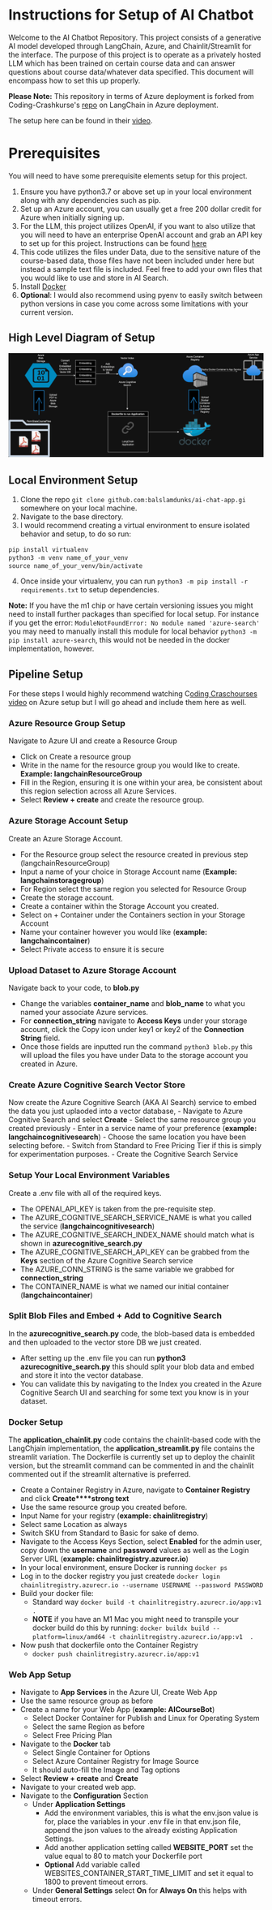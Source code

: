 # Instructions for Setup of AI Chatbot

Welcome to the AI Chatbot Repository. This project consists of a generative AI model developed through LangChain, Azure, and Chainlit/Streamlit for the interface. The purpose of this project is to operate as a privately hosted LLM which has been trained on certain course data and can answer questions about course data/whatever data specified. This document will encompass how to set this up properly.

**Please Note:** This repository in terms of Azure deployment is forked from Coding-Crashkurse's [repo](https://github.com/Coding-Crashkurse/LangChain-On-Azure/commits?author=Coding-Crashkurse)  on LangChain in Azure deployment. 

The setup here can be found in their [video](https://www.youtube.com/watch?v=WAedZvSDZAI).

# Prerequisites

You will need to have some prerequisite elements setup for this project.

 1. Ensure you have python3.7 or above set up in your local environment along with any dependencies such as pip.
 2. Set up an Azure account, you can usually get a free 200 dollar credit for Azure when initially signing up.
 3. For the LLM, this project utilizes OpenAI, if you want to also utilize that you will need to have an enterprise OpenAI account and grab an API key to set up for this project. Instructions can be found [here](https://platform.openai.com/docs/quickstart?context=python)
 4. This code utilizes the files under Data, due to the sensitive nature of the course-based data, those files have not been included under here but instead a sample text file is included. Feel free to add your own files that you would like to use and store in AI Search. 
 5. Install [Docker](https://www.docker.com/get-started/)
 6. **Optional**: I would also recommend using pyenv to easily switch between python versions in case you come across some limitations with your current version.

## High Level Diagram of Setup

![Alt text](diagrams/cloud_representation.drawio.png?raw=true "High Level Overview")

## Local Environment Setup
1. Clone the repo `git clone github.com:balslamdunks/ai-chat-app.gi` somewhere on your local machine.
2. Navigate to the base directory.
3. I would recommend creating a virtual environment to ensure isolated behavior and setup, to do so run:
```
pip install virtualenv
python3 -m venv name_of_your_venv
source name_of_your_venv/bin/activate
```
4. Once inside your virtualenv, you can run
`python3 -m pip install -r requirements.txt` to setup dependencies.

**Note:** If you have the m1 chip or have certain versioning issues you might need to install further packages than specified for local setup.
For instance if you get the error:
`ModuleNotFoundError: No module named 'azure-search'` you may need to manually install this module for local behavior `python3 -m pip install azure-search`, this would not be needed in the docker implementation, however.

## Pipeline Setup
For these steps I would highly recommend watching C[oding Craschourses video](https://www.youtube.com/watch?v=WAedZvSDZAI) on Azure setup but I will go ahead and include them here as well.


### Azure Resource Group Setup
Navigate to Azure UI and create a Resource Group
- Click on Create a resource group
- Write in the name for the resource group you would like to create. **Example:  langchainResourceGroup**
- Fill in the Region, ensuring it is one within your area, be consistent about this region selection across all Azure Services.
- Select **Review + create** and create the resource group.
### Azure Storage Account Setup

Create an Azure Storage Account.
- For the Resource group select the resource created in previous step (langchainResourceGroup)
- Input a name of your choice in Storage Account name (**Example: langchainstoragegroup**)
- For Region select the same region you selected for Resource Group
- Create the storage account.
-	Create a container within the Storage Account you created.
- Select on + Container under the Containers section in your Storage Account
- Name your container however you would like (**example:  langchaincontainer**)
- Select Private access to ensure it is secure
### Upload Dataset to Azure Storage Account
Navigate back to your code, to **blob.py**
- Change the variables **container_name** and **blob_name** to what you named your associate Azure services. 
- For **connection_string** navigate to **Access Keys** under your storage account, click the Copy icon under key1 or key2 of the **Connection String** field.
- Once those fields are inputted run the command `python3 blob.py` this will upload the files you have under Data to the storage account you created in Azure.
### Create Azure Cognitive Search Vector Store
Now create the Azure Cognitive Search (AKA AI Search) service to embed the data you just uplaoded into a vector database,
	- Navigate to Azure Cognitive Search and select **Create**
	- Select the same resource group you created previously
	- Enter in a service name of your preference (**example: langchaincognitivesearch**)
	- Choose the same location you have been selecting before.
	- Switch from Standard to Free Pricing Tier if this is simply for experimentation purposes.
	- Create the Cognitive Search Service
### Setup Your Local Environment Variables
Create a .env file with all of the required keys. 
- The OPENAI_API_KEY is taken from the pre-requisite step.
- The AZURE_COGNITIVE_SEARCH_SERVICE_NAME is what you called the service (**langchaincognitivesearch**)
 - The AZURE_COGNITIVE_SEARCH_INDEX_NAME should match what is shown in **azurecognitive_search.py**
- The AZURE_COGNITIVE_SEARCH_API_KEY can be grabbed from the **Keys** section of the Azure Cognitive Search service
- The AZURE_CONN_STRING is the same variable we grabbed for **connection_string**
 - The CONTAINER_NAME is what we named our initial container (**langchaincontainer**)
### Split Blob Files and Embed + Add to Cognitive Search
In the **azurecognitive_search.py** code, the blob-based data is embedded and then uploaded to the vector store DB we just created.
- After setting up the .env file you can run **python3 azurecognitive_search.py** this should split your blob data and embed and store it into the vector database.
- You can validate this by navigating to the Index you created in the Azure Cognitive Search UI and searching for some text you know is in your dataset.
### Docker Setup
The **application_chainlit.py** code contains the chainlit-based code with the LangChjain implementation, the **application_streamlit.py** file contains the streamlit variation. The Dockerfile is currently set up to deploy the chainlit version, but the streamlit command can be commented in and the chainlit commented out if the streamlit alternative is preferred.

- Create a Container Registry in Azure, navigate to **Container Registry** and click **Create****strong text**
- Use the same resource group you created before.
- Input Name for your registry (**example: chainlitregistry**) 
- Select same Location as always
- Switch SKU from Standard to Basic for sake of demo.
- Navigate to the Access Keys Section, select **Enabled** for the admin user,  copy down the **username** and **password** values as well as the Login Server URL (**example: chainlitregistry.azurecr.io**) 
- In your local environment, ensure Docker is running 
```docker ps```
- Log in to the docker registry you just createde `docker login chainlitregistry.azurecr.io --username USERNAME --password PASSWORD `
- Build your docker file:
	- Standard way `docker build -t chainlitregistry.azurecr.io/app:v1  .`
	- **NOTE** if you have an M1 Mac you might need to transpile your docker build do this by running: `docker buildx build --platform=linux/amd64 -t chainlitregistry.azurecr.io/app:v1  . `
- Now push that dockerfile onto the Container Registry
	- `docker push chainlitregistry.azurecr.io/app:v1`

### Web App Setup
- Navigate to **App Services** in the Azure UI, Create Web App
- Use the same resource group as before
- Create a name for your Web App (**example: AICourseBot**)
	- Select Docker Container for Publish and Linux for Operating System
	- Select the same Region as before
	- Select Free Pricing Plan
- Navigate to the **Docker** tab
	- Select Single Container for Options
	- Select Azure Container Registry for Image Source
	- It should auto-fill the Image and Tag options
- Select **Review + create** and **Create**
- Navigate to your created web app.
- Navigate to the **Configuration** Section
	- Under **Application Settings** 
		- Add the environment variables, this is what the env.json value is for, place the variables in your .env file in that env.json file, append the json values to the already existing Application Settings.
		- Add another application setting called **WEBSITE_PORT** set the value equal to 80 to match your Dockerfile port
		- **Optional** Add variable called WEBSITES_CONTAINER_START_TIME_LIMIT and set it equal to 1800 to prevent timeout errors.
	- Under **General Settings** select **On** for **Always On** this helps with timeout errors.


	
	
